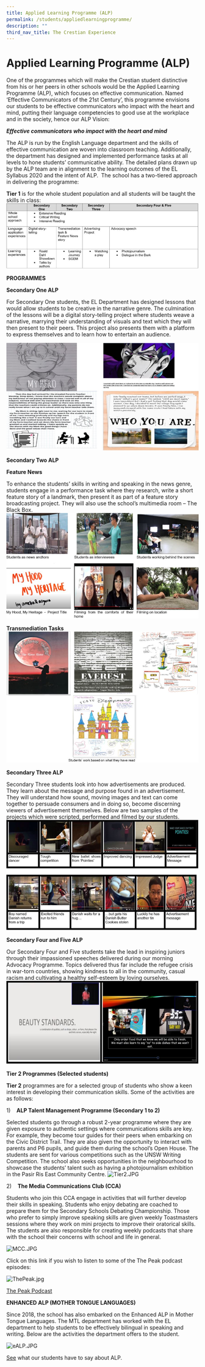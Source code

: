 ```yaml
---
title: Applied Learning Programme (ALP)
permalink: /students/appliedlearningprogramme/
description: ""
third_nav_title: The Crestian Experience
---
```

Applied Learning Programme (ALP)
==============================
One of the programmes which will make the Crestian student distinctive from his or her peers in other schools would be the Applied Learning Programme (ALP), which focuses on effective communication. Named ‘Effective Communicators of the 21st Century’, this programme envisions our students to be effective communicators who impact with the heart and mind, putting their language competencies to good use at the workplace and in the society, hence our ALP Vision:  

_**Effective communicators who impact with the heart and mind**_

The ALP is run by the English Language department and the skills of effective communication are woven into classroom teaching. Additionally, the department has designed and implemented performance tasks at all levels to hone students’ communicative ability. The detailed plans drawn up by the ALP team are in alignment to the learning outcomes of the EL Syllabus 2020 and the intent of ALP.  The school has a two-tiered approach in delivering the programme:

**Tier 1** is for the whole student population and all students will be taught the skills in class:
![Tier1.JPG](/images/ALP/1%20tier1.jpg)

  

**PROGRAMMES**

**Secondary One ALP**

For Secondary One students, the EL Department has designed lessons that would allow students to be creative in the narrative genre. The culmination of the lessons will be a digital story-telling project where students weave a narrative, marrying their understanding of visuals and text which they will then present to their peers. This project also presents them with a platform to express themselves and to learn how to entertain an audience.

![Sec1ALP.JPG](/images/ALP/2%20sec1alp.jpg)

**Secondary Two ALP**

**Feature News**

To enhance the students’ skills in writing and speaking in the news genre, students engage in a performance task where they research, write a short feature story of a landmark, then present it as part of a feature story broadcasting project. They will also use the school’s multimedia room – The Black Box.
![Sec2ALP.JPG](/images/ALP/3%20sec2alp.jpg)

**Transmediation Tasks**  
![TransTasks.JPG](/images/ALP/4%20transtasks.jpg)

**Secondary Three ALP**

Secondary Three students look into how advertisements are produced. They learn about the message and purpose found in an advertisement. They will understand how sound, moving images and text can come together to persuade consumers and in doing so, become discerning viewers of advertisement themselves. Below are two samples of the projects which were scripted, performed and filmed by our students.
![Sec3ALP.jpeg](/images/ALP/5%20sec3alp.jpg)

**Secondary Four and Five ALP**  

Our Secondary Four and Five students take the lead in inspiring juniors through their impassioned speeches delivered during our morning Advocacy Programme. Topics delivered thus far include the refugee crisis in war-torn countries, showing kindness to all in the community, casual racism and cultivating a healthy self-esteem by loving ourselves.
![Sec4&5ALP.JPG](/images/ALP/6%20sec4&5alp.jpg)

**Tier 2 Programmes (Selected students)**

**Tier 2** programmes are for a selected group of students who show a keen interest in developing their communication skills. Some of the activities are as follows:  

1)    **ALP Talent Management Programme (Secondary 1 to 2)**

Selected students go through a robust 2-year programme where they are given exposure to authentic settings where communications skills are key. For example, they become tour guides for their peers when embarking on the Civic District Trail. They are also given the opportunity to interact with parents and P6 pupils, and guide them during the school’s Open House. The students are sent for various competitions such as the UNSW Writing Competition. The school also seeks opportunities in the neighbourhood to showcase the students’ talent such as having a photojournalism exhibition in the Pasir Ris East Community Centre.
![Tier2.JPG](https://prcss.moe.edu.sg/qql/slot/u200/e-OpenHouse%202020/Tier2.JPG)
![]()
  

2)    **The Media Communications Club (CCA)**

  

Students who join this CCA engage in activities that will further develop their skills in speaking. Students who enjoy debating are coached to prepare them for the Secondary Schools Debating Championship. Those who prefer to simply improve speaking skills are given weekly Toastmasters sessions where they work on mini projects to improve their oratorical skills. The students are also responsible for creating weekly podcasts that share with the school their concerns with school and life in general.

  

![MCC.JPG](https://prcss.moe.edu.sg/qql/slot/u200/e-OpenHouse%202020/MCC.JPG)  

Click on this link if you wish to listen to some of the The Peak podcast episodes:

  

![ThePeak.jpg](https://prcss.moe.edu.sg/qql/slot/u200/e-OpenHouse%202020/ThePeak.jpg)

[The Peak Podcast](http://gg.gg/thepeak)

  

  

  

  

  

  

  

  

  

**ENHANCED ALP (MOTHER TONGUE LANGUAGES)**  

  

Since 2018, the school has also embarked on the Enhanced ALP in Mother Tongue Languages. The MTL department has worked with the EL department to help students to be effectively bilingual in speaking and writing. Below are the activities the department offers to the student.

  

![eALP.JPG](https://prcss.moe.edu.sg/qql/slot/u200/e-OpenHouse%202020/eALP.JPG)

  

[See](http://gg.gg/prcss-alp) what our students have to say about ALP.